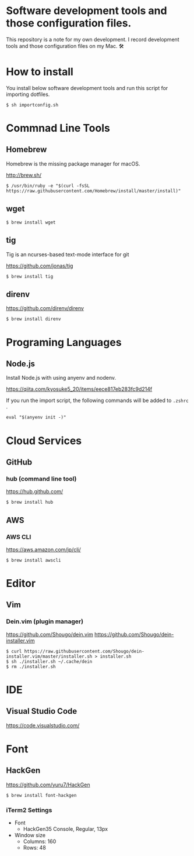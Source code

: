 # Software development tools and those configuration files.

This repository is a note for my own development. I record development tools and those configuration files on my Mac. 🛠


# How to install

You install below software development tools and run this script for importing dotfiles.

```
$ sh importconfig.sh
```

# Commnad Line Tools 

## Homebrew

Homebrew is the missing package manager for macOS.

http://brew.sh/

```
$ /usr/bin/ruby -e "$(curl -fsSL https://raw.githubusercontent.com/Homebrew/install/master/install)"
```

## wget

```
$ brew install wget
```

## tig

Tig is an ncurses-based text-mode interface for git

https://github.com/jonas/tig

```
$ brew install tig
```

## direnv

https://github.com/direnv/direnv

```
$ brew install direnv
```


# Programing Languages

## Node.js

Install Node.js with using anyenv and nodenv.

https://qiita.com/kyosuke5_20/items/eece817eb283fc9d214f

If you run the import script, the following commands will be added to `.zshrc` .

```
eval "$(anyenv init -)"
```

# Cloud Services

## GitHub

### hub (command line tool)

https://hub.github.com/

```
$ brew install hub
```

## AWS

### AWS CLI

https://aws.amazon.com/jp/cli/

```
$ brew install awscli
```

# Editor

## Vim

### Dein.vim (plugin manager)

https://github.com/Shougo/dein.vim
https://github.com/Shougo/dein-installer.vim

```
$ curl https://raw.githubusercontent.com/Shougo/dein-installer.vim/master/installer.sh > installer.sh
$ sh ./installer.sh ~/.cache/dein
$ rm ./installer.sh
```

# IDE

## Visual Studio Code

https://code.visualstudio.com/


# Font

## HackGen 

https://github.com/yuru7/HackGen

```
$ brew install font-hackgen
```

### iTerm2 Settings

- Font
    - HackGen35 Console, Regular, 13px
- Window size
    - Columns: 160
    - Rows: 48 
